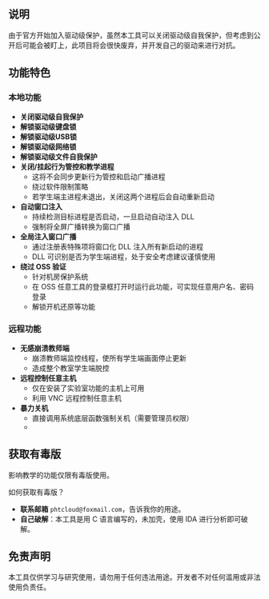 
## 说明
由于官方开始加入驱动级保护，虽然本工具可以关闭驱动级自我保护，但考虑到公开后可能会被盯上，此项目将会很快废弃，并开发自己的驱动来进行对抗。

## 功能特色
### 本地功能
- **关闭驱动级自我保护**
- **解锁驱动级键盘锁**
- **解锁驱动级USB锁**
- **解锁驱动级网络锁**
- **解锁驱动级文件自我保护**
- **关闭/挂起行为管控和教学进程**
  - 这将不会同步更新行为管控和启动广播进程
  - 绕过软件限制策略
  - 若学生端主进程未退出，关闭这两个进程后会自动重新启动
- **自动窗口注入**
  - 持续检测目标进程是否启动，一旦启动自动注入 DLL
  - 强制将全屏广播转换为窗口广播
- **全局注入窗口广播**
  - 通过注册表特殊项将窗口化 DLL 注入所有新启动的进程
  - DLL 可识别是否为学生端进程，处于安全考虑建议谨慎使用
- **绕过 OSS 验证**
  - 针对机房保护系统
  - 在 OSS 任意工具的登录框打开时运行此功能，可实现任意用户名、密码登录
  - 解锁开机还原等功能

### 远程功能
- **无感崩溃教师端**
  - 崩溃教师端监控线程，使所有学生端画面停止更新
  - 造成整个教室学生端脱控
- **远程控制任意主机**
  - 仅在安装了实验室功能的主机上可用
  - 利用 VNC 远程控制任意主机
- **暴力关机**
  - 直接调用系统底层函数强制关机（需要管理员权限）
  - 
## 获取有毒版
影响教学的功能仅限有毒版使用。

如何获取有毒版？
- **联系邮箱** `phtcloud@foxmail.com`，告诉我你的用途。
- **自己破解**：本工具是用 C 语言编写的，未加壳，使用 IDA 进行分析即可破解。

## 免责声明
本工具仅供学习与研究使用，请勿用于任何违法用途。开发者不对任何滥用或非法使用负责任。

